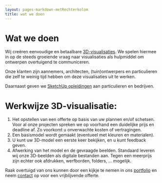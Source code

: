 ```yaml
---
layout: pages-markdown-metRechterkolom
title: wat we doen
---
```

# Wat we doen

Wij creëren eenvoudige en betaalbare [3D-visualisaties][].
We spelen hiermee in op de steeds groeiende vraag naar visualisaties als hulpmiddel om ontwerpen overtuigend te communiceren.

Onze klanten zijn aannemers, architecten, (tuin)ontwerpers en particulieren die zelf te weinig tijd hebben om deze visualisaties uit te werken.

Daarnaast geven we [SketchUp opleidingen][] aan particulieren en bedrijven.

# Werkwijze 3D-visualisatie:

1. Het opstellen van een offerte op basis van uw plannen en/of schetsen.
Voor al onze projecten spreken we op voorhand een duidelijke prijs en deadline af.
Zo voorkomt u onverwachte kosten of vertragingen.
2. Een basismodel wordt gemaakt (eventueel met kleuren en materialen). 
3. U kunt uw 3D-model een eerste keer bekijken, en u kunt feedback geven. 
4. Afwerking van het model en de gevraagde beelden. Standaard leveren wij onze 3D-beelden als digitale bestanden aan. Tegen een meerprijs zijn echter ook afdrukken, werfborden, folders, ... mogelijk.  

Raak overtuigd van ons kunnen door een kijkje te nemen in ons [portfolio][] en neem [contact][] op voor een vrijblijvende offerte.

[SketchUp opleidingen]: sketchup-opleidingen.html "SketchUp opleidingen"
[3D-visualisaties]: portfolio.html "Skup portfolio"
[portfolio]: portfolio.html "Skup portfolio"
[contact]: contact.html "Contacteer Skup"